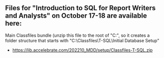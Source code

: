 ## Files for "Introduction to SQL for Report Writers and Analysts" on October 17-18 are available here: 


Main Classfiles bundle (unzip this file to the root of "C:\", so it creates a folder structure that starts with "C:\Classfiles\T-SQL\Initial Database Setup"
- https://lib.accelebrate.com/202210_MDD/setup/Classfiles-T-SQL.zip


